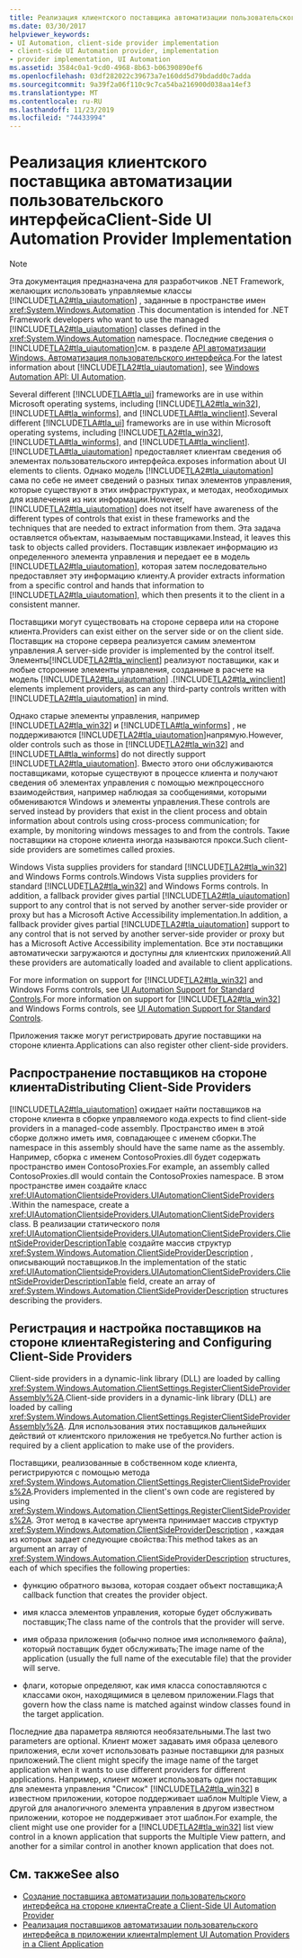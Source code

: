 ```yaml
---
title: Реализация клиентского поставщика автоматизации пользовательского интерфейса
ms.date: 03/30/2017
helpviewer_keywords:
- UI Automation, client-side provider implementation
- client-side UI Automation provider, implementation
- provider implementation, UI Automation
ms.assetid: 3584c0a1-9cd0-4968-8b63-b06390890ef6
ms.openlocfilehash: 03df282022c39673a7e160dd5d79bdadd0c7adda
ms.sourcegitcommit: 9a39f2a06f110c9c7ca54ba216900d038aa14ef3
ms.translationtype: MT
ms.contentlocale: ru-RU
ms.lasthandoff: 11/23/2019
ms.locfileid: "74433994"
---
```

# <a name="client-side-ui-automation-provider-implementation"></a><span data-ttu-id="d0da9-102">Реализация клиентского поставщика автоматизации пользовательского интерфейса</span><span class="sxs-lookup"><span data-stu-id="d0da9-102">Client-Side UI Automation Provider Implementation</span></span>
> [!NOTE]
> <span data-ttu-id="d0da9-103">Эта документация предназначена для разработчиков .NET Framework, желающих использовать управляемые классы [!INCLUDE[TLA2#tla_uiautomation](../../../includes/tla2sharptla-uiautomation-md.md)] , заданные в пространстве имен <xref:System.Windows.Automation> .</span><span class="sxs-lookup"><span data-stu-id="d0da9-103">This documentation is intended for .NET Framework developers who want to use the managed [!INCLUDE[TLA2#tla_uiautomation](../../../includes/tla2sharptla-uiautomation-md.md)] classes defined in the <xref:System.Windows.Automation> namespace.</span></span> <span data-ttu-id="d0da9-104">Последние сведения о [!INCLUDE[TLA2#tla_uiautomation](../../../includes/tla2sharptla-uiautomation-md.md)]см. в разделе [API автоматизации Windows. Автоматизация пользовательского интерфейса](/windows/win32/winauto/entry-uiauto-win32).</span><span class="sxs-lookup"><span data-stu-id="d0da9-104">For the latest information about [!INCLUDE[TLA2#tla_uiautomation](../../../includes/tla2sharptla-uiautomation-md.md)], see [Windows Automation API: UI Automation](/windows/win32/winauto/entry-uiauto-win32).</span></span>  
  
 <span data-ttu-id="d0da9-105">Several different [!INCLUDE[TLA#tla_ui](../../../includes/tlasharptla-ui-md.md)] frameworks are in use within Microsoft operating systems, including [!INCLUDE[TLA2#tla_win32](../../../includes/tla2sharptla-win32-md.md)], [!INCLUDE[TLA#tla_winforms](../../../includes/tlasharptla-winforms-md.md)], and [!INCLUDE[TLA#tla_winclient](../../../includes/tlasharptla-winclient-md.md)].</span><span class="sxs-lookup"><span data-stu-id="d0da9-105">Several different [!INCLUDE[TLA#tla_ui](../../../includes/tlasharptla-ui-md.md)] frameworks are in use within Microsoft operating systems, including [!INCLUDE[TLA2#tla_win32](../../../includes/tla2sharptla-win32-md.md)], [!INCLUDE[TLA#tla_winforms](../../../includes/tlasharptla-winforms-md.md)], and [!INCLUDE[TLA#tla_winclient](../../../includes/tlasharptla-winclient-md.md)].</span></span> [!INCLUDE[TLA#tla_uiautomation](../../../includes/tlasharptla-uiautomation-md.md)] <span data-ttu-id="d0da9-106">предоставляет клиентам сведения об элементах пользовательского интерфейса.</span><span class="sxs-lookup"><span data-stu-id="d0da9-106">exposes information about UI elements to clients.</span></span> <span data-ttu-id="d0da9-107">Однако модель [!INCLUDE[TLA2#tla_uiautomation](../../../includes/tla2sharptla-uiautomation-md.md)] сама по себе не имеет сведений о разных типах элементов управления, которые существуют в этих инфраструктурах, и методах, необходимых для извлечения из них информации.</span><span class="sxs-lookup"><span data-stu-id="d0da9-107">However, [!INCLUDE[TLA2#tla_uiautomation](../../../includes/tla2sharptla-uiautomation-md.md)] does not itself have awareness of the different types of controls that exist in these frameworks and the techniques that are needed to extract information from them.</span></span> <span data-ttu-id="d0da9-108">Эта задача оставляется объектам, называемым поставщиками.</span><span class="sxs-lookup"><span data-stu-id="d0da9-108">Instead, it leaves this task to objects called providers.</span></span> <span data-ttu-id="d0da9-109">Поставщик извлекает информацию из определенного элемента управления и передает ее в модель [!INCLUDE[TLA2#tla_uiautomation](../../../includes/tla2sharptla-uiautomation-md.md)], которая затем последовательно предоставляет эту информацию клиенту.</span><span class="sxs-lookup"><span data-stu-id="d0da9-109">A provider extracts information from a specific control and hands that information to [!INCLUDE[TLA2#tla_uiautomation](../../../includes/tla2sharptla-uiautomation-md.md)], which then presents it to the client in a consistent manner.</span></span>  
  
 <span data-ttu-id="d0da9-110">Поставщики могут существовать на стороне сервера или на стороне клиента.</span><span class="sxs-lookup"><span data-stu-id="d0da9-110">Providers can exist either on the server side or on the client side.</span></span> <span data-ttu-id="d0da9-111">Поставщик на стороне сервера реализуется самим элементом управления.</span><span class="sxs-lookup"><span data-stu-id="d0da9-111">A server-side provider is implemented by the control itself.</span></span> <span data-ttu-id="d0da9-112">Элементы[!INCLUDE[TLA2#tla_winclient](../../../includes/tla2sharptla-winclient-md.md)] реализуют поставщики, как и любые сторонние элементы управления, созданные в расчете на модель [!INCLUDE[TLA2#tla_uiautomation](../../../includes/tla2sharptla-uiautomation-md.md)] .</span><span class="sxs-lookup"><span data-stu-id="d0da9-112">[!INCLUDE[TLA2#tla_winclient](../../../includes/tla2sharptla-winclient-md.md)] elements implement providers, as can any third-party controls written with [!INCLUDE[TLA2#tla_uiautomation](../../../includes/tla2sharptla-uiautomation-md.md)] in mind.</span></span>  
  
 <span data-ttu-id="d0da9-113">Однако старые элементы управления, например [!INCLUDE[TLA2#tla_win32](../../../includes/tla2sharptla-win32-md.md)] и [!INCLUDE[TLA#tla_winforms](../../../includes/tlasharptla-winforms-md.md)] , не поддерживаются [!INCLUDE[TLA2#tla_uiautomation](../../../includes/tla2sharptla-uiautomation-md.md)]напрямую.</span><span class="sxs-lookup"><span data-stu-id="d0da9-113">However, older controls such as those in [!INCLUDE[TLA2#tla_win32](../../../includes/tla2sharptla-win32-md.md)] and [!INCLUDE[TLA#tla_winforms](../../../includes/tlasharptla-winforms-md.md)] do not directly support [!INCLUDE[TLA2#tla_uiautomation](../../../includes/tla2sharptla-uiautomation-md.md)].</span></span> <span data-ttu-id="d0da9-114">Вместо этого они обслуживаются поставщиками, которые существуют в процессе клиента и получают сведения об элементах управления с помощью межпроцессного взаимодействия, например наблюдая за сообщениями, которыми обмениваются Windows и элементы управления.</span><span class="sxs-lookup"><span data-stu-id="d0da9-114">These controls are served instead by providers that exist in the client process and obtain information about controls using cross-process communication; for example, by monitoring windows messages to and from the controls.</span></span> <span data-ttu-id="d0da9-115">Такие поставщики на стороне клиента иногда называются прокси.</span><span class="sxs-lookup"><span data-stu-id="d0da9-115">Such client-side providers are sometimes called proxies.</span></span>  
  
 <span data-ttu-id="d0da9-116">Windows Vista supplies providers for standard [!INCLUDE[TLA2#tla_win32](../../../includes/tla2sharptla-win32-md.md)] and Windows Forms controls.</span><span class="sxs-lookup"><span data-stu-id="d0da9-116">Windows Vista supplies providers for standard [!INCLUDE[TLA2#tla_win32](../../../includes/tla2sharptla-win32-md.md)] and Windows Forms controls.</span></span> <span data-ttu-id="d0da9-117">In addition, a fallback provider gives partial [!INCLUDE[TLA2#tla_uiautomation](../../../includes/tla2sharptla-uiautomation-md.md)] support to any control that is not served by another server-side provider or proxy but has a Microsoft Active Accessibility implementation.</span><span class="sxs-lookup"><span data-stu-id="d0da9-117">In addition, a fallback provider gives partial [!INCLUDE[TLA2#tla_uiautomation](../../../includes/tla2sharptla-uiautomation-md.md)] support to any control that is not served by another server-side provider or proxy but has a Microsoft Active Accessibility implementation.</span></span> <span data-ttu-id="d0da9-118">Все эти поставщики автоматически загружаются и доступны для клиентских приложений.</span><span class="sxs-lookup"><span data-stu-id="d0da9-118">All these providers are automatically loaded and available to client applications.</span></span>  
  
 <span data-ttu-id="d0da9-119">For more information on support for [!INCLUDE[TLA2#tla_win32](../../../includes/tla2sharptla-win32-md.md)] and Windows Forms controls, see [UI Automation Support for Standard Controls](ui-automation-support-for-standard-controls.md).</span><span class="sxs-lookup"><span data-stu-id="d0da9-119">For more information on support for [!INCLUDE[TLA2#tla_win32](../../../includes/tla2sharptla-win32-md.md)] and Windows Forms controls, see [UI Automation Support for Standard Controls](ui-automation-support-for-standard-controls.md).</span></span>  
  
 <span data-ttu-id="d0da9-120">Приложения также могут регистрировать другие поставщики на стороне клиента.</span><span class="sxs-lookup"><span data-stu-id="d0da9-120">Applications can also register other client-side providers.</span></span>  
  
<a name="Distributing_Client-Side_Providers"></a>   
## <a name="distributing-client-side-providers"></a><span data-ttu-id="d0da9-121">Распространение поставщиков на стороне клиента</span><span class="sxs-lookup"><span data-stu-id="d0da9-121">Distributing Client-Side Providers</span></span>  
 [!INCLUDE[TLA2#tla_uiautomation](../../../includes/tla2sharptla-uiautomation-md.md)] <span data-ttu-id="d0da9-122">ожидает найти поставщиков на стороне клиента в сборке управляемого кода.</span><span class="sxs-lookup"><span data-stu-id="d0da9-122">expects to find client-side providers in a managed-code assembly.</span></span> <span data-ttu-id="d0da9-123">Пространство имен в этой сборке должно иметь имя, совпадающее с именем сборки.</span><span class="sxs-lookup"><span data-stu-id="d0da9-123">The namespace in this assembly should have the same name as the assembly.</span></span> <span data-ttu-id="d0da9-124">Например, сборка с именем ContosoProxies.dll будет содержать пространство имен ContosoProxies.</span><span class="sxs-lookup"><span data-stu-id="d0da9-124">For example, an assembly called ContosoProxies.dll would contain the ContosoProxies namespace.</span></span> <span data-ttu-id="d0da9-125">В этом пространстве имен создайте класс <xref:UIAutomationClientsideProviders.UIAutomationClientSideProviders> .</span><span class="sxs-lookup"><span data-stu-id="d0da9-125">Within the namespace, create a <xref:UIAutomationClientsideProviders.UIAutomationClientSideProviders> class.</span></span> <span data-ttu-id="d0da9-126">В реализации статического поля <xref:UIAutomationClientsideProviders.UIAutomationClientSideProviders.ClientSideProviderDescriptionTable> создайте массив структур <xref:System.Windows.Automation.ClientSideProviderDescription> , описывающий поставщиков.</span><span class="sxs-lookup"><span data-stu-id="d0da9-126">In the implementation of the static <xref:UIAutomationClientsideProviders.UIAutomationClientSideProviders.ClientSideProviderDescriptionTable> field, create an array of <xref:System.Windows.Automation.ClientSideProviderDescription> structures describing the providers.</span></span>  
  
<a name="Registering_and_Configuring_Client-Side_Providers"></a>   
## <a name="registering-and-configuring-client-side-providers"></a><span data-ttu-id="d0da9-127">Регистрация и настройка поставщиков на стороне клиента</span><span class="sxs-lookup"><span data-stu-id="d0da9-127">Registering and Configuring Client-Side Providers</span></span>  
 <span data-ttu-id="d0da9-128">Client-side providers in a dynamic-link library (DLL) are loaded by calling <xref:System.Windows.Automation.ClientSettings.RegisterClientSideProviderAssembly%2A>.</span><span class="sxs-lookup"><span data-stu-id="d0da9-128">Client-side providers in a dynamic-link library (DLL) are loaded by calling <xref:System.Windows.Automation.ClientSettings.RegisterClientSideProviderAssembly%2A>.</span></span> <span data-ttu-id="d0da9-129">Для использования этих поставщиков дальнейших действий от клиентского приложения не требуется.</span><span class="sxs-lookup"><span data-stu-id="d0da9-129">No further action is required by a client application to make use of the providers.</span></span>  
  
 <span data-ttu-id="d0da9-130">Поставщики, реализованные в собственном коде клиента, регистрируются с помощью метода <xref:System.Windows.Automation.ClientSettings.RegisterClientSideProviders%2A>.</span><span class="sxs-lookup"><span data-stu-id="d0da9-130">Providers implemented in the client's own code are registered by using <xref:System.Windows.Automation.ClientSettings.RegisterClientSideProviders%2A>.</span></span> <span data-ttu-id="d0da9-131">Этот метод в качестве аргумента принимает массив структур <xref:System.Windows.Automation.ClientSideProviderDescription> , каждая из которых задает следующие свойства:</span><span class="sxs-lookup"><span data-stu-id="d0da9-131">This method takes as an argument an array of <xref:System.Windows.Automation.ClientSideProviderDescription> structures, each of which specifies the following properties:</span></span>  
  
- <span data-ttu-id="d0da9-132">функцию обратного вызова, которая создает объект поставщика;</span><span class="sxs-lookup"><span data-stu-id="d0da9-132">A callback function that creates the provider object.</span></span>  
  
- <span data-ttu-id="d0da9-133">имя класса элементов управления, которые будет обслуживать поставщик;</span><span class="sxs-lookup"><span data-stu-id="d0da9-133">The class name of the controls that the provider will serve.</span></span>  
  
- <span data-ttu-id="d0da9-134">имя образа приложения (обычно полное имя исполняемого файла), который поставщик будет обслуживать;</span><span class="sxs-lookup"><span data-stu-id="d0da9-134">The image name of the application (usually the full name of the executable file) that the provider will serve.</span></span>  
  
- <span data-ttu-id="d0da9-135">флаги, которые определяют, как имя класса сопоставляются с классами окон, находящимися в целевом приложении.</span><span class="sxs-lookup"><span data-stu-id="d0da9-135">Flags that govern how the class name is matched against window classes found in the target application.</span></span>  
  
 <span data-ttu-id="d0da9-136">Последние два параметра являются необязательными.</span><span class="sxs-lookup"><span data-stu-id="d0da9-136">The last two parameters are optional.</span></span> <span data-ttu-id="d0da9-137">Клиент может задавать имя образа целевого приложения, если хочет использовать разные поставщики для разных приложений.</span><span class="sxs-lookup"><span data-stu-id="d0da9-137">The client might specify the image name of the target application when it wants to use different providers for different applications.</span></span> <span data-ttu-id="d0da9-138">Например, клиент может использовать один поставщик для элемента управления "Список" [!INCLUDE[TLA2#tla_win32](../../../includes/tla2sharptla-win32-md.md)] в известном приложении, которое поддерживает шаблон Multiple View, а другой для аналогичного элемента управления в другом известном приложении, которое не поддерживает этот шаблон.</span><span class="sxs-lookup"><span data-stu-id="d0da9-138">For example, the client might use one provider for a [!INCLUDE[TLA2#tla_win32](../../../includes/tla2sharptla-win32-md.md)] list view control in a known application that supports the Multiple View pattern, and another for a similar control in another known application that does not.</span></span>  
  
## <a name="see-also"></a><span data-ttu-id="d0da9-139">См. также</span><span class="sxs-lookup"><span data-stu-id="d0da9-139">See also</span></span>

- [<span data-ttu-id="d0da9-140">Создание поставщика автоматизации пользовательского интерфейса на стороне клиента</span><span class="sxs-lookup"><span data-stu-id="d0da9-140">Create a Client-Side UI Automation Provider</span></span>](create-a-client-side-ui-automation-provider.md)
- [<span data-ttu-id="d0da9-141">Реализация поставщиков автоматизации пользовательского интерфейса в приложении клиента</span><span class="sxs-lookup"><span data-stu-id="d0da9-141">Implement UI Automation Providers in a Client Application</span></span>](implement-ui-automation-providers-in-a-client-application.md)
